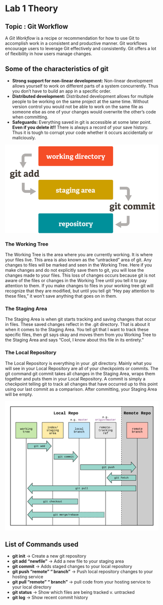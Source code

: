 # Lab 1 Theory

## Topic : Git Workflow

A *Git Workflow* is a recipe or recommendation for how to use Git to accomplish work in a consistent and productive manner. Git workflows encourage users to leverage Git effectively and consistently. Git offers a lot of flexibility in how users manage changes.

## Some of the characteristics of git

* **Strong support for non-linear development:**
    Non-linear development allows yourself to work on different parts of a system concurrently. Thus you don’t have to build an app in a specific order.
* **Distributed development:**
    Distributed development allows for multiple people to be working on the same project at the same time. Without version control you would not be able to work on the same file as someone else as one of your changes would overwrite the other’s code when committing.
* **Safeguards:**
    Everything saved in git is accessible at some later point. **Even if you delete it!!** There is always a record of your save history. Thus it is tough to corrupt your code whether it occurs accidentally or maliciously.

![Image of git](https://github.com/PravinewA/lab-ead-report/blob/master/lab1/img/git.png)

### The Working Tree

The Working Tree is the area where you are currently working. It is where your files live. This area is also known as the “untracked” area of git. Any changes to files will be marked and seen in the Working Tree. Here if you make changes and do not explicitly save them to git, you will lose the changes made to your files. This loss of changes occurs because git is not aware of the files or changes in the Working Tree until you tell it to pay attention to them. If you make changes to files in your working tree git will recognize that they are modified, but until you tell git “Hey pay attention to these files,” it won’t save anything that goes on in them.

### The Staging Area

The Staging Area is when git starts tracking and saving changes that occur in files. These saved changes reflect in the .git directory. That is about it when it comes to the Staging Area. You tell git that I want to track these specific files, then git says okay and moves them from you Working Tree to the Staging Area and says “Cool, I know about this file in its entirety.”

### The Local Repository

The Local Repository is everything in your .git directory. Mainly what you will see in your Local Repository are all of your checkpoints or commits.
The git command git commit takes all changes in the Staging Area, wraps them together and puts them in your Local Repository. A commit is simply a checkpoint telling git to track all changes that have occurred up to this point using our last commit as a comparison. After committing, your Staging Area will be empty.

![Image of Workflow](https://github.com/PravinewA/lab-ead-report/blob/master/lab1/img/gitworkflow.png)

## List of Commands used

* **git init** → Create a new git repository
* **git add “newfile”** → Add a new file to your staging area
* **git commit** → Adds staged changes to your local repository
* **git push “remote” “ branch”** → Push local repository changes to your hosting service
* **git pull “remote” “ branch”** → pull code from your hosting service to your local directory
* **git status** → Show which files are being tracked v. untracked
* **git log** → Show recent commit history
